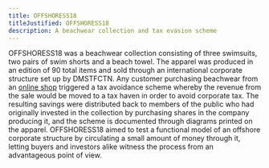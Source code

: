 ```yaml
---
title: OFFSHORESS18
titleJustified: OFFSHORESS18
description: A beachwear collection and tax evasion scheme
---
```


OFFSHORESS18 was a beachwear collection consisting of three swimsuits, two pairs of swim shorts and a beach towel. The apparel was<span class="dc-hide-on-small-landscape"> produced in an edition of 90 total items and</span> sold through an international corporate structure set up by DMSTFCTN. Any customer purchasing beachwear from an <a href="http://shop.dmstfctn.net/" target="_blank">online shop</a> triggered a tax avoidance scheme whereby the revenue from the sale would be moved to a tax haven in order to avoid corporate tax. The resulting savings were distributed back to members of the public who had originally invested in the collection by purchasing shares in the company producing it, and the scheme is documented through diagrams printed on the apparel. OFFSHORESS18 aimed to test a functional model of an offshore corporate structure by circulating a small amount of money through it, letting buyers and investors alike witness the process from an advantageous point of view.